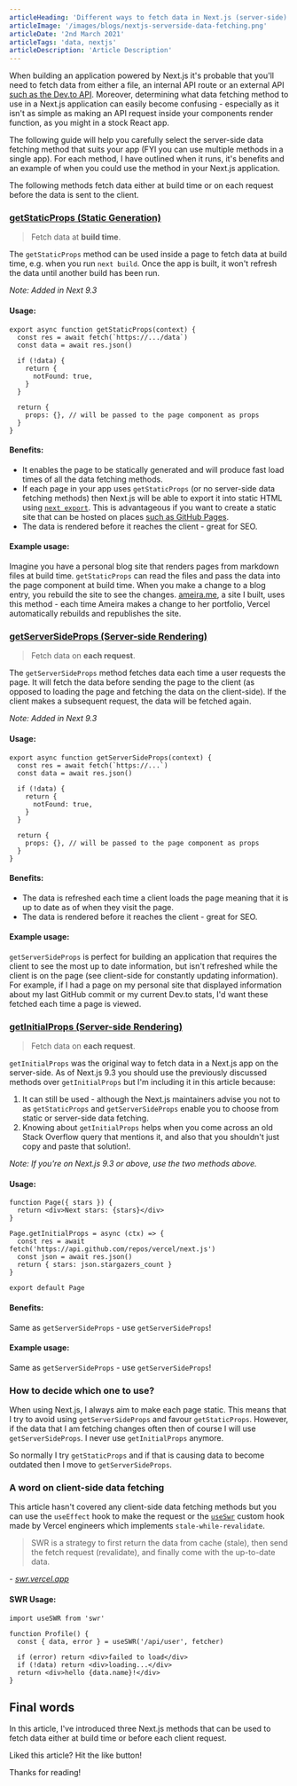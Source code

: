 ```yaml
---
articleHeading: 'Different ways to fetch data in Next.js (server-side) and when to use them'
articleImage: '/images/blogs/nextjs-serverside-data-fetching.png'
articleDate: '2nd March 2021'
articleTags: 'data, nextjs'
articleDescription: 'Article Description'
---
```


When building an application powered by Next.js it's probable that you'll need to fetch data from either a file, an internal API route or an external API [such as the Dev.to API](https://dev.to/jameswallis/i-completely-rewrote-my-personal-website-using-dev-to-as-a-cms-2pje). Moreover, determining what data fetching method to use in a Next.js application can easily become confusing - especially as it isn't as simple as making an API request inside your components render function, as you might in a stock React app.

The following guide will help you carefully select the server-side data fetching method that suits your app (FYI you can use multiple methods in a single app). For each method, I have outlined when it runs, it's benefits and an example of when you could use the method in your Next.js application.

The following methods fetch data either at build time or on each request before the data is sent to the client.

### [getStaticProps (Static Generation)](https://nextjs.org/docs/basic-features/data-fetching#getstaticprops-static-generation)

> Fetch data at **build time**.

The `getStaticProps` method can be used inside a page to fetch data at build time, e.g. when you run `next build`. Once the app is built, it won't refresh the data until another build has been run.

_Note: Added in Next 9.3_

#### Usage:

    export async function getStaticProps(context) {
      const res = await fetch(`https://.../data`)
      const data = await res.json()
    
      if (!data) {
        return {
          notFound: true,
        }
      }
    
      return {
        props: {}, // will be passed to the page component as props
      }
    }

#### Benefits:

*   It enables the page to be statically generated and will produce fast load times of all the data fetching methods.
*   If each page in your app uses `getStaticProps` (or no server-side data fetching methods) then Next.js will be able to export it into static HTML using [`next export`](https://nextjs.org/docs/advanced-features/static-html-export). This is advantageous if you want to create a static site that can be hosted on places [such as GitHub Pages](https://dev.to/jameswallis/deploying-a-next-js-app-to-github-pages-24pn).
*   The data is rendered before it reaches the client - great for SEO.

#### Example usage:

Imagine you have a personal blog site that renders pages from markdown files at build time. `getStaticProps` can read the files and pass the data into the page component at build time. When you make a change to a blog entry, you rebuild the site to see the changes. [ameira.me](https://ameira.me), a site I built, uses this method - each time Ameira makes a change to her portfolio, Vercel automatically rebuilds and republishes the site.

### [getServerSideProps (Server-side Rendering)](https://nextjs.org/docs/basic-features/data-fetching#getserversideprops-server-side-rendering)

> Fetch data on **each request**.

The `getServerSideProps` method fetches data each time a user requests the page. It will fetch the data before sending the page to the client (as opposed to loading the page and fetching the data on the client-side). If the client makes a subsequent request, the data will be fetched again.

_Note: Added in Next 9.3_

#### Usage:

    export async function getServerSideProps(context) {
      const res = await fetch(`https://...`)
      const data = await res.json()
    
      if (!data) {
        return {
          notFound: true,
        }
      }
    
      return {
        props: {}, // will be passed to the page component as props
      }
    }

#### Benefits:

*   The data is refreshed each time a client loads the page meaning that it is up to date as of when they visit the page.
*   The data is rendered before it reaches the client - great for SEO.

#### Example usage:

`getServerSideProps` is perfect for building an application that requires the client to see the most up to date information, but isn't refreshed while the client is on the page (see client-side for constantly updating information). For example, if I had a page on my personal site that displayed information about my last GitHub commit or my current Dev.to stats, I'd want these fetched each time a page is viewed.

### [getInitialProps (Server-side Rendering)](https://nextjs.org/docs/api-reference/data-fetching/getInitialProps)

> Fetch data on **each request**.

`getInitialProps` was the original way to fetch data in a Next.js app on the server-side. As of Next.js 9.3 you should use the previously discussed methods over `getInitialProps` but I'm including it in this article because:

1.  It can still be used - although the Next.js maintainers advise you not to as `getStaticProps` and `getServerSideProps` enable you to choose from static or server-side data fetching.
2.  Knowing about `getInitialProps` helps when you come across an old Stack Overflow query that mentions it, and also that you shouldn't just copy and paste that solution!.

_Note: If you're on Next.js 9.3 or above, use the two methods above._

#### Usage:

    function Page({ stars }) {
      return <div>Next stars: {stars}</div>
    }
    
    Page.getInitialProps = async (ctx) => {
      const res = await fetch('https://api.github.com/repos/vercel/next.js')
      const json = await res.json()
      return { stars: json.stargazers_count }
    }
    
    export default Page

#### Benefits:

Same as `getServerSideProps` - use `getServerSideProps`!

#### Example usage:

Same as `getServerSideProps` - use `getServerSideProps`!

### How to decide which one to use?

When using Next.js, I always aim to make each page static. This means that I try to avoid using `getServerSideProps` and favour `getStaticProps`. However, if the data that I am fetching changes often then of course I will use `getServerSideProps`. I never use `getInitialProps` anymore.

So normally I try `getStaticProps` and if that is causing data to become outdated then I move to `getServerSideProps`.

### A word on client-side data fetching

This article hasn't covered any client-side data fetching methods but you can use the `useEffect` hook to make the request or the [`useSwr`](https://swr.vercel.app) custom hook made by Vercel engineers which implements `stale-while-revalidate`.

> SWR is a strategy to first return the data from cache (stale), then send the fetch request (revalidate), and finally come with the up-to-date data.

_\- [swr.vercel.app](https://swr.vercel.app)_

#### SWR Usage:

    import useSWR from 'swr'
    
    function Profile() {
      const { data, error } = useSWR('/api/user', fetcher)
    
      if (error) return <div>failed to load</div>
      if (!data) return <div>loading...</div>
      return <div>hello {data.name}!</div>
    }

Final words
-----------

In this article, I've introduced three Next.js methods that can be used to fetch data either at build time or before each client request.

Liked this article? Hit the like button!

Thanks for reading!